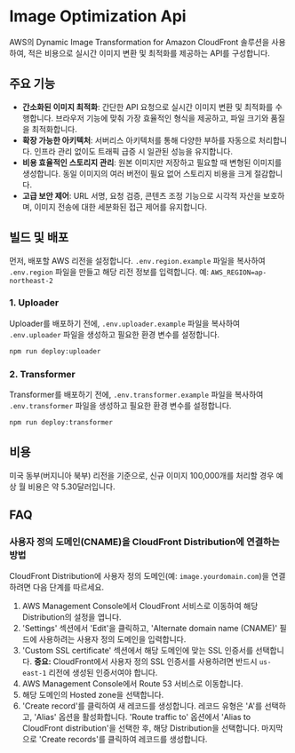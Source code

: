 # Image Optimization Api

AWS의 Dynamic Image Transformation for Amazon CloudFront 솔루션을 사용하여, 적은 비용으로 실시간 이미지 변환 및 최적화를 제공하는 API를 구성합니다.

## 주요 기능

- **간소화된 이미지 최적화**: 간단한 API 요청으로 실시간 이미지 변환 및 최적화를 수행합니다. 브라우저 기능에 맞춰 가장 효율적인 형식을 제공하고, 파일 크기와 품질을 최적화합니다.
- **확장 가능한 아키텍처**: 서버리스 아키텍처를 통해 다양한 부하를 자동으로 처리합니다. 인프라 관리 없이도 트래픽 급증 시 일관된 성능을 유지합니다.
- **비용 효율적인 스토리지 관리**: 원본 이미지만 저장하고 필요할 때 변형된 이미지를 생성합니다. 동일 이미지의 여러 버전이 필요 없어 스토리지 비용을 크게 절감합니다.
- **고급 보안 제어**: URL 서명, 요청 검증, 콘텐츠 조정 기능으로 시각적 자산을 보호하며, 이미지 전송에 대한 세분화된 접근 제어를 유지합니다.

## 빌드 및 배포

먼저, 배포할 AWS 리전을 설정합니다. `.env.region.example` 파일을 복사하여 `.env.region` 파일을 만들고 해당 리전 정보를 입력합니다. 예: `AWS_REGION=ap-northeast-2`

### 1. Uploader

Uploader를 배포하기 전에, `.env.uploader.example` 파일을 복사하여 `.env.uploader` 파일을 생성하고 필요한 환경 변수를 설정합니다.

```sh
npm run deploy:uploader
```

### 2. Transformer

Transformer를 배포하기 전에, `.env.transformer.example` 파일을 복사하여 `.env.transformer` 파일을 생성하고 필요한 환경 변수를 설정합니다.

```sh
npm run deploy:transformer
```

## 비용

미국 동부(버지니아 북부) 리전을 기준으로, 신규 이미지 100,000개를 처리할 경우 예상 월 비용은 약 5.30달러입니다.

## FAQ

### 사용자 정의 도메인(CNAME)을 CloudFront Distribution에 연결하는 방법

CloudFront Distribution에 사용자 정의 도메인(예: `image.yourdomain.com`)을 연결하려면 다음 단계를 따르세요.

1. AWS Management Console에서 CloudFront 서비스로 이동하여 해당 Distribution의 설정을 엽니다.
2. 'Settings' 섹션에서 'Edit'을 클릭하고, 'Alternate domain name (CNAME)' 필드에 사용하려는 사용자 정의 도메인을 입력합니다.
3. 'Custom SSL certificate' 섹션에서 해당 도메인에 맞는 SSL 인증서를 선택합니다. **중요:** CloudFront에서 사용자 정의 SSL 인증서를 사용하려면 반드시 `us-east-1` 리전에 생성된 인증서여야 합니다.
4. AWS Management Console에서 Route 53 서비스로 이동합니다.
5. 해당 도메인의 Hosted zone을 선택합니다.
6. 'Create record'를 클릭하여 새 레코드를 생성합니다. 레코드 유형은 'A'를 선택하고, 'Alias' 옵션을 활성화합니다. 'Route traffic to' 옵션에서 'Alias to CloudFront distribution'을 선택한 후, 해당 Distribution을 선택합니다. 마지막으로 'Create records'를 클릭하여 레코드를 생성합니다.
